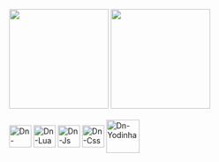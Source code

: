 <div>
    <a href="https://github.com/Dn099z1"></a>
<img height="180em" src="https://github-readme-stats.vercel.app/api?username=Dn099z1&show_icons=true&theme=tokyonight&include_all_commits=true">
<img height="180em" src="https://github-readme-stats.vercel.app/api/top-langs?username=Dn099z1&layout=compact&langs_count=16&theme=tokyonight">
</div>

<div style="dysplay : inlineblock"><br>
    <img align="center" alt="Dn-Html" height="40" src="https://media.discordapp.net/attachments/984251406380830730/1082812464497963008/html5-original.png">
    <img align="center" alt="Dn-Lua" height="40" src="https://cdn.discordapp.com/attachments/984251406380830730/1082812464024006768/lua-original.png">
    <img align="center" alt="Dn-Js" height="40" src="https://media.discordapp.net/attachments/984251406380830730/1082812465030635590/javascript-original.png">
    <img align="center" alt="Dn-Css" height="40" src="https://media.discordapp.net/attachments/984251406380830730/1082812464246300762/css3-original.png">
    <img align="center" alt="Dn-Yodinha" height="60" src="https://cdn.discordapp.com/attachments/984251406380830730/1082815465191116980/output-onlinegiftools.gif">
<div>
